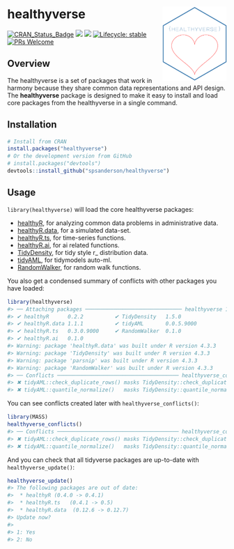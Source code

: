 
<!-- README.md is generated from README.Rmd. Please edit that file -->

# healthyverse <img src="man/figures/logo.png" width="147" height="170" align="right" />

<!-- badges: start -->

[![CRAN_Status_Badge](http://www.r-pkg.org/badges/version/healthyverse)](https://cran.r-project.org/package=healthyverse)
![](http://cranlogs.r-pkg.org/badges/healthyverse?color=brightgreen)
![](http://cranlogs.r-pkg.org/badges/grand-total/healthyverse?color=brightgreen)
[![Lifecycle:
stable](https://img.shields.io/badge/lifecycle-stable-brightgreen.svg)](https://lifecycle.r-lib.org/articles/stages.html##stable)
[![PRs
Welcome](https://img.shields.io/badge/PRs-welcome-brightgreen.svg?style=flat-square)](https://makeapullrequest.com)
<!-- badges: end -->

## Overview

The healthyverse is a set of packages that work in harmony because they
share common data representations and API design. The **healthyverse**
package is designed to make it easy to install and load core packages
from the healthyverse in a single command.

## Installation

``` r
# Install from CRAN
install.packages("healthyverse")
# Or the development version from GitHub
# install.packages("devtools")
devtools::install_github("spsanderson/healthyverse")
```

## Usage

`library(healthyverse)` will load the core healthyverse packages:

- [healthyR](https://www.spsanderson.com/healthyR/), for analyzing
  common data problems in administrative data.
- [healthyR.data](https://www.spsanderson.com/healthyR.data/), for a
  simulated data-set.
- [healthyR.ts](https://www.spsanderson.com/healthyR.ts/), for
  time-series functions.
- [healthyR.ai](https://www.spsanderson.com/healthyR.ai/), for ai
  related functions.
- [TidyDensity](https://www.spsanderson.com/TidyDensity/), for tidy
  style r\_ distribution data.
- [tidyAML](https://www.spsanderson.com/tidyAML/), for tidymodels
  auto-ml.
- [RandomWalker](https://www.spsanderson.com/RandomWalker/), for random
  walk functions.

You also get a condensed summary of conflicts with other packages you
have loaded:

``` r
library(healthyverse)
#> ── Attaching packages ─────────────────────────────── healthyverse 1.0.4.9000 ──
#> ✔ healthyR      0.2.2          ✔ TidyDensity   1.5.0     
#> ✔ healthyR.data 1.1.1          ✔ tidyAML       0.0.5.9000
#> ✔ healthyR.ts   0.3.0.9000     ✔ RandomWalker  0.1.0     
#> ✔ healthyR.ai   0.1.0
#> Warning: package 'healthyR.data' was built under R version 4.3.3
#> Warning: package 'TidyDensity' was built under R version 4.3.3
#> Warning: package 'parsnip' was built under R version 4.3.3
#> Warning: package 'RandomWalker' was built under R version 4.3.3
#> ── Conflicts ─────────────────────────────────────── healthyverse_conflicts() ──
#> ✖ tidyAML::check_duplicate_rows() masks TidyDensity::check_duplicate_rows()
#> ✖ tidyAML::quantile_normalize()   masks TidyDensity::quantile_normalize()
```

You can see conflicts created later with `healthyverse_conflicts()`:

``` r
library(MASS)
healthyverse_conflicts()
#> ── Conflicts ─────────────────────────────────────── healthyverse_conflicts() ──
#> ✖ tidyAML::check_duplicate_rows() masks TidyDensity::check_duplicate_rows()
#> ✖ tidyAML::quantile_normalize()   masks TidyDensity::quantile_normalize()
```

And you can check that all tidyverse packages are up-to-date with
`healthyverse_update()`:

``` r
healthyverse_update()
#> The following packages are out of date:
#>  * healthyR (0.4.0 -> 0.4.1)
#>  * healthyR.ts   (0.4.1 -> 0.5)
#>  * healthyR.data  (0.12.6 -> 0.12.7)
#> Update now?
#> 
#> 1: Yes
#> 2: No
```
